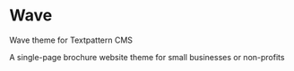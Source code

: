 # Wave
Wave theme for Textpattern CMS

A single-page brochure website theme for small businesses or non-profits
